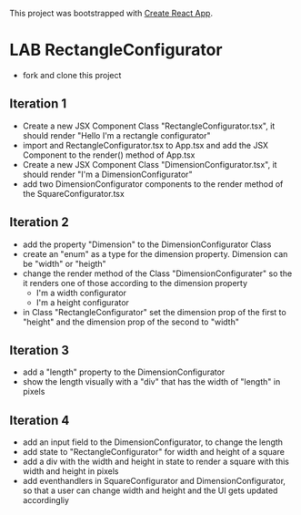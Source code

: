This project was bootstrapped with [Create React App](https://github.com/facebook/create-react-app).

# LAB RectangleConfigurator
 - fork and clone this project

## Iteration 1
- Create a new JSX Component Class "RectangleConfigurator.tsx", it should render "Hello I'm a rectangle configurator"
- import and RectangleConfigurator.tsx to App.tsx and add the JSX Component to the render() method of App.tsx
- Create a new JSX Component Class "DimensionConfigurator.tsx", it should render "I'm a DimensionConfigurator"
- add two DimensionConfigurator components to the render method of the SquareConfigurator.tsx

## Iteration 2
- add the property "Dimension" to the DimensionConfigurator Class
- create an "enum" as a type for the dimension property. Dimension can be "width" or "heigth"
- change the render method of the Class "DimensionConfigurater" so the it renders one of those according to the dimension property
  - I'm a width configurator
  - I'm a height configurator
- in Class "RectangleConfigurator" set the dimension prop of the first to "height" and the dimension prop of the second to "width"

## Iteration 3
- add a "length" property to the DimensionConfigurator
- show the length visually with a "div" that has the width of "length" in pixels

## Iteration 4
- add an input field to the DimensionConfigurator, to change the length
- add state to "RectangleConfigurator" for width and height of a square
- add a div with the width and height in state to render a square with this width and height in pixels
- add eventhandlers in SquareConfigurator and DimensionConfigurator, so that a user can change width and height and the UI gets updated accordingliy
